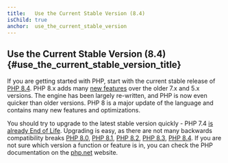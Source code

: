 ```yaml
---
title:   Use the Current Stable Version (8.4)
isChild: true
anchor:  use_the_current_stable_version
---
```


## Use the Current Stable Version (8.4) {#use_the_current_stable_version_title}

If you are getting started with PHP, start with the current stable release of [PHP 8.4][php-release]. PHP 8.x adds many [new features](#language_highlights) over the older 7.x and 5.x versions. The engine has been largely re-written, and PHP is now even quicker than older versions. PHP 8 is a major update of the language and contains many new features and optimizations.

You should try to upgrade to the latest stable version quickly - PHP 7.4 [is already End of Life][php-supported]. Upgrading is easy, as there are not many backwards compatibility breaks [PHP 8.0][php-bc-80], [PHP 8.1][php-bc-81], [PHP 8.2][php-bc-82], [PHP 8.3][php-bc-83], [PHP 8.4][php-bc-84]. If you are not sure which version a function or feature is in, you can check the PHP documentation on the [php.net][php-docs] website.

[php-release]: https://www.php.net/downloads.php
[php-supported]: https://www.php.net/supported-versions.php
[php-docs]: https://www.php.net/manual/
[php-bc-80]: https://www.php.net/manual/migration80.incompatible.php
[php-bc-81]: https://www.php.net/manual/migration81.incompatible.php
[php-bc-82]: https://www.php.net/manual/migration82.incompatible.php
[php-bc-83]: https://www.php.net/manual/migration83.incompatible.php
[php-bc-84]: https://www.php.net/manual/migration84.incompatible.php
